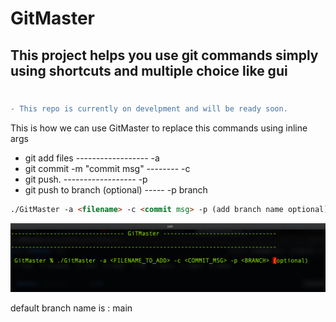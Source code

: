 # GitMaster

## This project helps you use git commands simply using shortcuts and multiple choice like gui

#

```diff
- This repo is currently on develpment and will be ready soon.
```

This is how we can use GitMaster to replace this commands using inline args

-   git add files    ------------------ -a
-   git commit -m "commit msg" -------- -c
-   git push.        ------------------ -p
-   git push to branch (optional) ----- -p branch

```html
./GitMaster -a <filename> -c <commit msg> -p (add branch name optional)
```

<img src="/Doc/img/img.png" />

default branch name is : main
